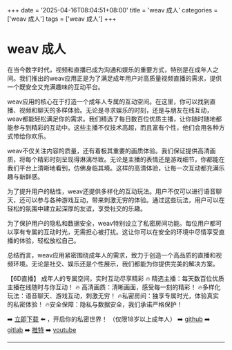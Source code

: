 +++
date = '2025-04-16T08:04:51+08:00'
title = 'weav 成人'
categories = ['weav 成人']
tags = ['weav 成人']
+++

# weav 成人

在当今数字时代，视频和直播已成为沟通和娱乐的重要方式，特别是在成年人之间。我们推出的weav应用正是为了满足成年用户对高质量视频直播的需求，提供一个既安全又充满趣味的互动平台。

weav应用的核心在于打造一个成年人专属的互动空间。在这里，你可以找到直播、视频和聊天的多样体验。无论是寻求娱乐的时刻，还是与朋友在线互动，weav都能轻松满足你的需求。我们精选了每日数百位优质主播，让你随时随地都能参与到精彩的互动中。这些主播不仅技术高超，而且富有个性，他们会用各种方式带给你欢乐。

weav不仅关注内容的质量，还有着极其重要的画质体验。我们保证提供高清画质，将每个精彩时刻呈现得淋漓尽致。无论是主播的表情还是游戏细节，你都能在我们平台上清晰地看到，仿佛身临其境。这样的高清体验，让每一次互动都充满乐趣与新鲜感。

为了提升用户的粘性，weav还提供多样化的互动玩法。用户不仅可以进行语音聊天，还可以参与各种游戏互动，带来刺激无穷的体验。通过这些玩法，用户可以在轻松的氛围中建立起深厚的友谊，享受社交的乐趣。

为了保护用户的隐私和数据安全，weav特别设立了私密房间功能。每位用户都可以享有专属的互动时光，无需担心被打扰。这让你可以在安全的环境中尽情享受直播的体验，轻松放松自己。

总结而言，weav应用紧密围绕成年人的需求，致力于创造一个高品质的直播和视频环境。无论是社交、娱乐还是个性展示，我们都能为你提供完美的解决方案。

【6D直播】
成年人的专属空间，实时互动尽享精彩
🔥 精选主播：每天数百位优质主播在线随时与你互动！
🔥 高清画质：清晰画面，感受每一刻的精彩！
🔥多样化玩法：语音聊天、游戏互动，刺激无穷！
🔥私密房间：独享专属时光，体验真实的私密体验！
🔥安全保障：隐私与数据安全，我们承诺严格保护！

➡️ [立即下载](https://down123.s3.ap-east-1.amazonaws.com/down/down.html?channelCode=blog) ⬅️ ，开启你的私密世界！ （仅限18岁以上成年人）
➡️ [github](https://aldult-live.github.io/)
➡️ [gitlab](https://seo-09598d.gitlab.io/)
➡️ [推特](https://x.com/wegame33)
➡️ [youtube](https://www.youtube.com/@6Dlive)

---
